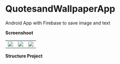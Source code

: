 # QuotesandWallpaperApp
Android App with Firebase to save image and text

**Screenshoot**

<table>
    <tr>
        <td><img src="https://github.com/ridwanharts/QuotesandWallpaperApp/blob/master/app/src/main/res/screenshoot/Screenshot_2019-07-01-11-26-40.png></td>
        <td><img src="https://github.com/ridwanharts/QuotesandWallpaperApp/blob/master/app/src/main/res/screenshoot/Screenshot_2019-07-01-11-27-06.png"></td>
        <td><img src="https://github.com/ridwanharts/QuotesandWallpaperApp/blob/master/app/src/main/res/screenshoot/Screenshot_2019-07-01-11-27-33.png"></td>
            <td><img src="https://github.com/ridwanharts/QuotesandWallpaperApp/blob/master/app/src/main/res/screenshoot/Screenshot_2019-07-01-11-28-18.png"></td>
    </tr>
</table>

**Structure Project**



```java

```

